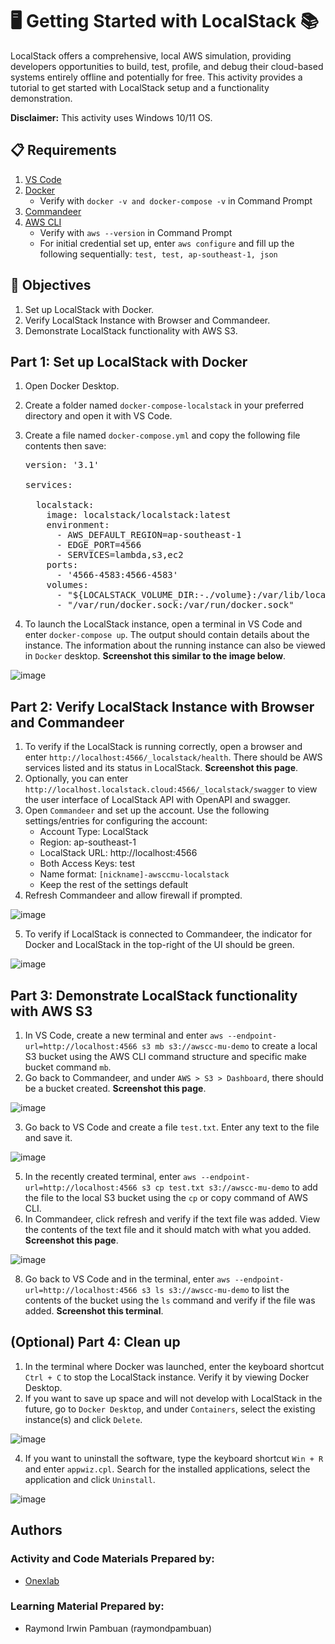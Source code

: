 # 🖥️ Getting Started with LocalStack 📚

LocalStack offers a comprehensive, local AWS simulation, providing developers opportunities to build, test, profile, and debug their cloud-based systems entirely offline and potentially for free. This activity provides a tutorial to get started with LocalStack setup and a functionality demonstration.

**Disclaimer:** This activity uses Windows 10/11 OS.

## 📋 Requirements
1. [VS Code](https://code.visualstudio.com/download)
2. [Docker](https://docs.docker.com/desktop/setup/install/windows-install/)
   - Verify with `docker -v and docker-compose -v` in Command Prompt
4. [Commandeer](https://getcommandeer.com/download-app)
5. [AWS CLI](https://docs.aws.amazon.com/cli/latest/userguide/getting-started-install.html)
   - Verify with `aws --version` in Command Prompt
   - For initial credential set up, enter `aws configure` and fill up the following sequentially: `test, test, ap-southeast-1, json`
   
## 🎯 Objectives
1. Set up LocalStack with Docker.
2. Verify LocalStack Instance with Browser and Commandeer.
3. Demonstrate LocalStack functionality with AWS S3.

## Part 1: Set up LocalStack with Docker
1. Open Docker Desktop.
2. Create a folder named `docker-compose-localstack` in your preferred directory and open it with VS Code.
3. Create a file named `docker-compose.yml` and copy the following file contents then save:
   
   <pre>
   version: '3.1'

   services:
   
     localstack:
       image: localstack/localstack:latest
       environment:
         - AWS_DEFAULT_REGION=ap-southeast-1
         - EDGE_PORT=4566
         - SERVICES=lambda,s3,ec2
       ports:
         - '4566-4583:4566-4583'
       volumes:
         - "${LOCALSTACK_VOLUME_DIR:-./volume}:/var/lib/localstack"
         - "/var/run/docker.sock:/var/run/docker.sock"
   </pre>

4. To launch the LocalStack instance, open a terminal in VS Code and enter `docker-compose up`. The output should contain details about the instance. The information about the running instance can also be viewed in `Docker` desktop. **Screenshot this similar to the image below**.
   
![image](https://github.com/user-attachments/assets/f5d793cf-ac83-4aac-ac91-9721f3140bda)

## Part 2: Verify LocalStack Instance with Browser and Commandeer
1. To verify if the LocalStack is running correctly, open a browser and enter `http://localhost:4566/_localstack/health`. There should be AWS services listed and its status in LocalStack. **Screenshot this page**.
2. Optionally, you can enter `http://localhost.localstack.cloud:4566/_localstack/swagger` to view the user interface of LocalStack API with OpenAPI and swagger.
3. Open `Commandeer` and set up the account. Use the following settings/entries for configuring the account:
   - Account Type: LocalStack
   - Region: ap-southeast-1
   - LocalStack URL: http://localhost:4566
   - Both Access Keys: test
   - Name format: `[nickname]-awsccmu-localstack`
   - Keep the rest of the settings default
4. Refresh Commandeer and allow firewall if prompted.

![image](https://github.com/user-attachments/assets/322165d6-6ff5-4a21-a248-49e76d35842d)

5. To verify if LocalStack is connected to Commandeer, the indicator for Docker and LocalStack in the top-right of the UI should be green.

![image](https://github.com/user-attachments/assets/7ec88ed6-937b-41bf-9cc5-0fd9d2dad0c6)

## Part 3: Demonstrate LocalStack functionality with AWS S3
1. In VS Code, create a new terminal and enter `aws --endpoint-url=http://localhost:4566 s3 mb s3://awscc-mu-demo` to create a local S3 bucket using the AWS CLI command structure and specific make bucket command `mb`.
2. Go back to Commandeer, and under `AWS > S3 > Dashboard`, there should be a bucket created. **Screenshot this page**.

![image](https://github.com/user-attachments/assets/3f21013c-4230-4aea-85b0-2fe5e6c8c1fa)

3. Go back to VS Code and create a file `test.txt`. Enter any text to the file and save it.

![image](https://github.com/user-attachments/assets/f2f4a609-21ef-4377-958f-21cd900d9d7e)

5. In the recently created terminal, enter `aws --endpoint-url=http://localhost:4566 s3 cp test.txt s3://awscc-mu-demo` to add the file to the local S3 bucket using the `cp` or copy command of AWS CLI.
6. In Commandeer, click refresh and verify if the text file was added. View the contents of the text file and it should match with what you added. **Screenshot this page**.

![image](https://github.com/user-attachments/assets/051082bd-7982-4b4f-9272-d0a896352ccc)

8. Go back to VS Code and in the terminal, enter `aws --endpoint-url=http://localhost:4566 s3 ls s3://awscc-mu-demo` to list the contents of the bucket using the `ls` command and verify if the file was added. **Screenshot this terminal**.

## (Optional) Part 4: Clean up
1. In the terminal where Docker was launched, enter the keyboard shortcut `Ctrl + C` to stop the LocalStack instance. Verify it by viewing Docker Desktop.
2. If you want to save up space and will not develop with LocalStack in the future, go to `Docker Desktop`, and under `Containers`, select the existing instance(s) and click `Delete`.

![image](https://github.com/user-attachments/assets/49a42ad4-65bb-4f2a-ac9f-0f0b45fd4523)

4. If you want to uninstall the software, type the keyboard shortcut `Win + R` and enter `appwiz.cpl`. Search for the installed applications, select the application and click `Uninstall`.

![image](https://github.com/user-attachments/assets/7a25dca3-3c38-4174-b8e2-3317e259db34)

## Authors
### Activity and Code Materials Prepared by:
- [Onexlab](https://youtu.be/Bytw73GvRHA?si=vtb3nx4eLh1mY6op)
### Learning Material Prepared by:
- Raymond Irwin Pambuan (raymondpambuan)

